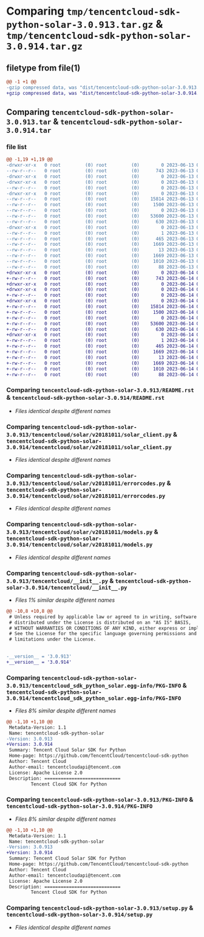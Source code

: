 # Comparing `tmp/tencentcloud-sdk-python-solar-3.0.913.tar.gz` & `tmp/tencentcloud-sdk-python-solar-3.0.914.tar.gz`

## filetype from file(1)

```diff
@@ -1 +1 @@
-gzip compressed data, was "dist/tencentcloud-sdk-python-solar-3.0.913.tar", last modified: Tue Jun 13 02:24:08 2023, max compression
+gzip compressed data, was "dist/tencentcloud-sdk-python-solar-3.0.914.tar", last modified: Wed Jun 14 00:33:18 2023, max compression
```

## Comparing `tencentcloud-sdk-python-solar-3.0.913.tar` & `tencentcloud-sdk-python-solar-3.0.914.tar`

### file list

```diff
@@ -1,19 +1,19 @@
-drwxr-xr-x   0 root         (0) root         (0)        0 2023-06-13 02:24:08.000000 tencentcloud-sdk-python-solar-3.0.913/
--rw-r--r--   0 root         (0) root         (0)      743 2023-06-13 02:24:08.000000 tencentcloud-sdk-python-solar-3.0.913/README.rst
-drwxr-xr-x   0 root         (0) root         (0)        0 2023-06-13 02:24:08.000000 tencentcloud-sdk-python-solar-3.0.913/tencentcloud/
-drwxr-xr-x   0 root         (0) root         (0)        0 2023-06-13 02:24:08.000000 tencentcloud-sdk-python-solar-3.0.913/tencentcloud/solar/
--rw-r--r--   0 root         (0) root         (0)        0 2023-06-13 02:24:08.000000 tencentcloud-sdk-python-solar-3.0.913/tencentcloud/solar/__init__.py
-drwxr-xr-x   0 root         (0) root         (0)        0 2023-06-13 02:24:08.000000 tencentcloud-sdk-python-solar-3.0.913/tencentcloud/solar/v20181011/
--rw-r--r--   0 root         (0) root         (0)    15814 2023-06-13 02:24:08.000000 tencentcloud-sdk-python-solar-3.0.913/tencentcloud/solar/v20181011/solar_client.py
--rw-r--r--   0 root         (0) root         (0)     1500 2023-06-13 02:24:08.000000 tencentcloud-sdk-python-solar-3.0.913/tencentcloud/solar/v20181011/errorcodes.py
--rw-r--r--   0 root         (0) root         (0)        0 2023-06-13 02:24:08.000000 tencentcloud-sdk-python-solar-3.0.913/tencentcloud/solar/v20181011/__init__.py
--rw-r--r--   0 root         (0) root         (0)    53600 2023-06-13 02:24:08.000000 tencentcloud-sdk-python-solar-3.0.913/tencentcloud/solar/v20181011/models.py
--rw-r--r--   0 root         (0) root         (0)      630 2023-06-13 02:24:08.000000 tencentcloud-sdk-python-solar-3.0.913/tencentcloud/__init__.py
-drwxr-xr-x   0 root         (0) root         (0)        0 2023-06-13 02:24:08.000000 tencentcloud-sdk-python-solar-3.0.913/tencentcloud_sdk_python_solar.egg-info/
--rw-r--r--   0 root         (0) root         (0)        1 2023-06-13 02:24:08.000000 tencentcloud-sdk-python-solar-3.0.913/tencentcloud_sdk_python_solar.egg-info/dependency_links.txt
--rw-r--r--   0 root         (0) root         (0)      465 2023-06-13 02:24:08.000000 tencentcloud-sdk-python-solar-3.0.913/tencentcloud_sdk_python_solar.egg-info/SOURCES.txt
--rw-r--r--   0 root         (0) root         (0)     1669 2023-06-13 02:24:08.000000 tencentcloud-sdk-python-solar-3.0.913/tencentcloud_sdk_python_solar.egg-info/PKG-INFO
--rw-r--r--   0 root         (0) root         (0)       13 2023-06-13 02:24:08.000000 tencentcloud-sdk-python-solar-3.0.913/tencentcloud_sdk_python_solar.egg-info/top_level.txt
--rw-r--r--   0 root         (0) root         (0)     1669 2023-06-13 02:24:08.000000 tencentcloud-sdk-python-solar-3.0.913/PKG-INFO
--rw-r--r--   0 root         (0) root         (0)     1010 2023-06-13 02:24:08.000000 tencentcloud-sdk-python-solar-3.0.913/setup.py
--rw-r--r--   0 root         (0) root         (0)       88 2023-06-13 02:24:08.000000 tencentcloud-sdk-python-solar-3.0.913/setup.cfg
+drwxr-xr-x   0 root         (0) root         (0)        0 2023-06-14 00:33:18.000000 tencentcloud-sdk-python-solar-3.0.914/
+-rw-r--r--   0 root         (0) root         (0)      743 2023-06-14 00:33:18.000000 tencentcloud-sdk-python-solar-3.0.914/README.rst
+drwxr-xr-x   0 root         (0) root         (0)        0 2023-06-14 00:33:18.000000 tencentcloud-sdk-python-solar-3.0.914/tencentcloud/
+drwxr-xr-x   0 root         (0) root         (0)        0 2023-06-14 00:33:18.000000 tencentcloud-sdk-python-solar-3.0.914/tencentcloud/solar/
+-rw-r--r--   0 root         (0) root         (0)        0 2023-06-14 00:33:18.000000 tencentcloud-sdk-python-solar-3.0.914/tencentcloud/solar/__init__.py
+drwxr-xr-x   0 root         (0) root         (0)        0 2023-06-14 00:33:18.000000 tencentcloud-sdk-python-solar-3.0.914/tencentcloud/solar/v20181011/
+-rw-r--r--   0 root         (0) root         (0)    15814 2023-06-14 00:33:18.000000 tencentcloud-sdk-python-solar-3.0.914/tencentcloud/solar/v20181011/solar_client.py
+-rw-r--r--   0 root         (0) root         (0)     1500 2023-06-14 00:33:18.000000 tencentcloud-sdk-python-solar-3.0.914/tencentcloud/solar/v20181011/errorcodes.py
+-rw-r--r--   0 root         (0) root         (0)        0 2023-06-14 00:33:18.000000 tencentcloud-sdk-python-solar-3.0.914/tencentcloud/solar/v20181011/__init__.py
+-rw-r--r--   0 root         (0) root         (0)    53600 2023-06-14 00:33:18.000000 tencentcloud-sdk-python-solar-3.0.914/tencentcloud/solar/v20181011/models.py
+-rw-r--r--   0 root         (0) root         (0)      630 2023-06-14 00:33:18.000000 tencentcloud-sdk-python-solar-3.0.914/tencentcloud/__init__.py
+drwxr-xr-x   0 root         (0) root         (0)        0 2023-06-14 00:33:18.000000 tencentcloud-sdk-python-solar-3.0.914/tencentcloud_sdk_python_solar.egg-info/
+-rw-r--r--   0 root         (0) root         (0)        1 2023-06-14 00:33:18.000000 tencentcloud-sdk-python-solar-3.0.914/tencentcloud_sdk_python_solar.egg-info/dependency_links.txt
+-rw-r--r--   0 root         (0) root         (0)      465 2023-06-14 00:33:18.000000 tencentcloud-sdk-python-solar-3.0.914/tencentcloud_sdk_python_solar.egg-info/SOURCES.txt
+-rw-r--r--   0 root         (0) root         (0)     1669 2023-06-14 00:33:18.000000 tencentcloud-sdk-python-solar-3.0.914/tencentcloud_sdk_python_solar.egg-info/PKG-INFO
+-rw-r--r--   0 root         (0) root         (0)       13 2023-06-14 00:33:18.000000 tencentcloud-sdk-python-solar-3.0.914/tencentcloud_sdk_python_solar.egg-info/top_level.txt
+-rw-r--r--   0 root         (0) root         (0)     1669 2023-06-14 00:33:18.000000 tencentcloud-sdk-python-solar-3.0.914/PKG-INFO
+-rw-r--r--   0 root         (0) root         (0)     1010 2023-06-14 00:33:18.000000 tencentcloud-sdk-python-solar-3.0.914/setup.py
+-rw-r--r--   0 root         (0) root         (0)       88 2023-06-14 00:33:18.000000 tencentcloud-sdk-python-solar-3.0.914/setup.cfg
```

### Comparing `tencentcloud-sdk-python-solar-3.0.913/README.rst` & `tencentcloud-sdk-python-solar-3.0.914/README.rst`

 * *Files identical despite different names*

### Comparing `tencentcloud-sdk-python-solar-3.0.913/tencentcloud/solar/v20181011/solar_client.py` & `tencentcloud-sdk-python-solar-3.0.914/tencentcloud/solar/v20181011/solar_client.py`

 * *Files identical despite different names*

### Comparing `tencentcloud-sdk-python-solar-3.0.913/tencentcloud/solar/v20181011/errorcodes.py` & `tencentcloud-sdk-python-solar-3.0.914/tencentcloud/solar/v20181011/errorcodes.py`

 * *Files identical despite different names*

### Comparing `tencentcloud-sdk-python-solar-3.0.913/tencentcloud/solar/v20181011/models.py` & `tencentcloud-sdk-python-solar-3.0.914/tencentcloud/solar/v20181011/models.py`

 * *Files identical despite different names*

### Comparing `tencentcloud-sdk-python-solar-3.0.913/tencentcloud/__init__.py` & `tencentcloud-sdk-python-solar-3.0.914/tencentcloud/__init__.py`

 * *Files 1% similar despite different names*

```diff
@@ -10,8 +10,8 @@
 # Unless required by applicable law or agreed to in writing, software
 # distributed under the License is distributed on an "AS IS" BASIS,
 # WITHOUT WARRANTIES OR CONDITIONS OF ANY KIND, either express or implied.
 # See the License for the specific language governing permissions and
 # limitations under the License.
 
 
-__version__ = '3.0.913'
+__version__ = '3.0.914'
```

### Comparing `tencentcloud-sdk-python-solar-3.0.913/tencentcloud_sdk_python_solar.egg-info/PKG-INFO` & `tencentcloud-sdk-python-solar-3.0.914/tencentcloud_sdk_python_solar.egg-info/PKG-INFO`

 * *Files 8% similar despite different names*

```diff
@@ -1,10 +1,10 @@
 Metadata-Version: 1.1
 Name: tencentcloud-sdk-python-solar
-Version: 3.0.913
+Version: 3.0.914
 Summary: Tencent Cloud Solar SDK for Python
 Home-page: https://github.com/TencentCloud/tencentcloud-sdk-python
 Author: Tencent Cloud
 Author-email: tencentcloudapi@tencent.com
 License: Apache License 2.0
 Description: ============================
         Tencent Cloud SDK for Python
```

### Comparing `tencentcloud-sdk-python-solar-3.0.913/PKG-INFO` & `tencentcloud-sdk-python-solar-3.0.914/PKG-INFO`

 * *Files 8% similar despite different names*

```diff
@@ -1,10 +1,10 @@
 Metadata-Version: 1.1
 Name: tencentcloud-sdk-python-solar
-Version: 3.0.913
+Version: 3.0.914
 Summary: Tencent Cloud Solar SDK for Python
 Home-page: https://github.com/TencentCloud/tencentcloud-sdk-python
 Author: Tencent Cloud
 Author-email: tencentcloudapi@tencent.com
 License: Apache License 2.0
 Description: ============================
         Tencent Cloud SDK for Python
```

### Comparing `tencentcloud-sdk-python-solar-3.0.913/setup.py` & `tencentcloud-sdk-python-solar-3.0.914/setup.py`

 * *Files identical despite different names*

